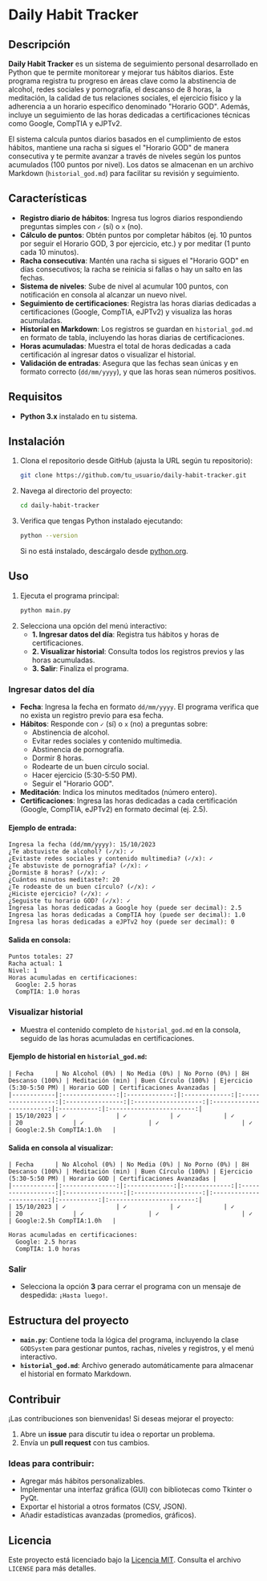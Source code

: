 # Daily Habit Tracker

## Descripción

**Daily Habit Tracker** es un sistema de seguimiento personal desarrollado en Python que te permite monitorear y mejorar tus hábitos diarios. Este programa registra tu progreso en áreas clave como la abstinencia de alcohol, redes sociales y pornografía, el descanso de 8 horas, la meditación, la calidad de tus relaciones sociales, el ejercicio físico y la adherencia a un horario específico denominado "Horario GOD". Además, incluye un seguimiento de las horas dedicadas a certificaciones técnicas como Google, CompTIA y eJPTv2.

El sistema calcula puntos diarios basados en el cumplimiento de estos hábitos, mantiene una racha si sigues el "Horario GOD" de manera consecutiva y te permite avanzar a través de niveles según los puntos acumulados (100 puntos por nivel). Los datos se almacenan en un archivo Markdown (`historial_god.md`) para facilitar su revisión y seguimiento.

## Características

- **Registro diario de hábitos**: Ingresa tus logros diarios respondiendo preguntas simples con `✓` (sí) o `x` (no).
- **Cálculo de puntos**: Obtén puntos por completar hábitos (ej. 10 puntos por seguir el Horario GOD, 3 por ejercicio, etc.) y por meditar (1 punto cada 10 minutos).
- **Racha consecutiva**: Mantén una racha si sigues el "Horario GOD" en días consecutivos; la racha se reinicia si fallas o hay un salto en las fechas.
- **Sistema de niveles**: Sube de nivel al acumular 100 puntos, con notificación en consola al alcanzar un nuevo nivel.
- **Seguimiento de certificaciones**: Registra las horas diarias dedicadas a certificaciones (Google, CompTIA, eJPTv2) y visualiza las horas acumuladas.
- **Historial en Markdown**: Los registros se guardan en `historial_god.md` en formato de tabla, incluyendo las horas diarias de certificaciones.
- **Horas acumuladas**: Muestra el total de horas dedicadas a cada certificación al ingresar datos o visualizar el historial.
- **Validación de entradas**: Asegura que las fechas sean únicas y en formato correcto (`dd/mm/yyyy`), y que las horas sean números positivos.

## Requisitos

- **Python 3.x** instalado en tu sistema.

## Instalación

1. Clona el repositorio desde GitHub (ajusta la URL según tu repositorio):
   ```bash
   git clone https://github.com/tu_usuario/daily-habit-tracker.git
   ```
2. Navega al directorio del proyecto:
   ```bash
   cd daily-habit-tracker
   ```
3. Verifica que tengas Python instalado ejecutando:
   ```bash
   python --version
   ```
   Si no está instalado, descárgalo desde [python.org](https://www.python.org/).

## Uso

1. Ejecuta el programa principal:
   ```bash
   python main.py
   ```
2. Selecciona una opción del menú interactivo:
   - **1. Ingresar datos del día**: Registra tus hábitos y horas de certificaciones.
   - **2. Visualizar historial**: Consulta todos los registros previos y las horas acumuladas.
   - **3. Salir**: Finaliza el programa.

### Ingresar datos del día

- **Fecha**: Ingresa la fecha en formato `dd/mm/yyyy`. El programa verifica que no exista un registro previo para esa fecha.
- **Hábitos**: Responde con `✓` (sí) o `x` (no) a preguntas sobre:
  - Abstinencia de alcohol.
  - Evitar redes sociales y contenido multimedia.
  - Abstinencia de pornografía.
  - Dormir 8 horas.
  - Rodearte de un buen círculo social.
  - Hacer ejercicio (5:30-5:50 PM).
  - Seguir el "Horario GOD".
- **Meditación**: Indica los minutos meditados (número entero).
- **Certificaciones**: Ingresa las horas dedicadas a cada certificación (Google, CompTIA, eJPTv2) en formato decimal (ej. 2.5).

#### Ejemplo de entrada:
```
Ingresa la fecha (dd/mm/yyyy): 15/10/2023
¿Te abstuviste de alcohol? (✓/x): ✓
¿Evitaste redes sociales y contenido multimedia? (✓/x): ✓
¿Te abstuviste de pornografía? (✓/x): ✓
¿Dormiste 8 horas? (✓/x): ✓
¿Cuántos minutos meditaste?: 20
¿Te rodeaste de un buen círculo? (✓/x): ✓
¿Hiciste ejercicio? (✓/x): ✓
¿Seguiste tu horario GOD? (✓/x): ✓
Ingresa las horas dedicadas a Google hoy (puede ser decimal): 2.5
Ingresa las horas dedicadas a CompTIA hoy (puede ser decimal): 1.0
Ingresa las horas dedicadas a eJPTv2 hoy (puede ser decimal): 0
```

#### Salida en consola:
```
Puntos totales: 27
Racha actual: 1
Nivel: 1
Horas acumuladas en certificaciones:
  Google: 2.5 horas
  CompTIA: 1.0 horas
```

### Visualizar historial

- Muestra el contenido completo de `historial_god.md` en la consola, seguido de las horas acumuladas en certificaciones.

#### Ejemplo de historial en `historial_god.md`:
```
| Fecha      | No Alcohol (0%) | No Media (0%) | No Porno (0%) | 8H Descanso (100%) | Meditación (min) | Buen Círculo (100%) | Ejercicio (5:30-5:50 PM) | Horario GOD | Certificaciones Avanzadas |
|------------|:---------------:|:-------------:|:-------------:|:------------------:|:----------------:|:-------------------:|:------------------------:|:-----------:|:------------------------:|
| 15/10/2023 | ✓              | ✓            | ✓            | ✓                 | 20              | ✓                  | ✓                       | ✓          | Google:2.5h CompTIA:1.0h   |
```

#### Salida en consola al visualizar:
```
| Fecha      | No Alcohol (0%) | No Media (0%) | No Porno (0%) | 8H Descanso (100%) | Meditación (min) | Buen Círculo (100%) | Ejercicio (5:30-5:50 PM) | Horario GOD | Certificaciones Avanzadas |
|------------|:---------------:|:-------------:|:-------------:|:------------------:|:----------------:|:-------------------:|:------------------------:|:-----------:|:------------------------:|
| 15/10/2023 | ✓              | ✓            | ✓            | ✓                 | 20              | ✓                  | ✓                       | ✓          | Google:2.5h CompTIA:1.0h   |

Horas acumuladas en certificaciones:
  Google: 2.5 horas
  CompTIA: 1.0 horas
```

### Salir

- Selecciona la opción **3** para cerrar el programa con un mensaje de despedida: `¡Hasta luego!`.

## Estructura del proyecto

- **`main.py`**: Contiene toda la lógica del programa, incluyendo la clase `GODSystem` para gestionar puntos, rachas, niveles y registros, y el menú interactivo.
- **`historial_god.md`**: Archivo generado automáticamente para almacenar el historial en formato Markdown.

## Contribuir

¡Las contribuciones son bienvenidas! Si deseas mejorar el proyecto:

1. Abre un **issue** para discutir tu idea o reportar un problema.
2. Envía un **pull request** con tus cambios.

### Ideas para contribuir:
- Agregar más hábitos personalizables.
- Implementar una interfaz gráfica (GUI) con bibliotecas como Tkinter o PyQt.
- Exportar el historial a otros formatos (CSV, JSON).
- Añadir estadísticas avanzadas (promedios, gráficos).

## Licencia

Este proyecto está licenciado bajo la [Licencia MIT](LICENSE). Consulta el archivo `LICENSE` para más detalles.
